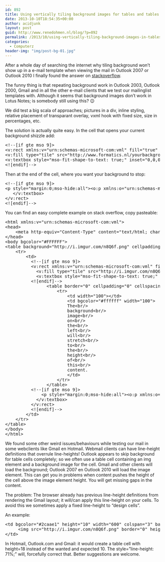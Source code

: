 ```yaml
---
id: 892
title: Using vertically tiling background images for tables and tables cells in outlook 2007 and outlook 2010 to make fancy e-mail newsletters
date: 2013-10-10T18:54:35+00:00
author: acidjunk
layout: post
guid: http://www.renedohmen.nl/blog/?p=892
permalink: /2013/10/using-vertically-tiling-background-images-in-tables-and-table-cells-in-outlook-2007-and-outlook-2010-to-make-fancy-e-mail-newsletters/
categories:
  - Computerz
header-img: "img/post-bg-01.jpg"
---
```

After a whole day of searching the internet why tiling background won&#8217;t show up in a e-mail template when viewing the mail in Outlook 2007 or Outlook 2010 I finally found the answer on [stackoverflow](http://stackoverflow.com/questions/13335043/repeating-background-image-in-outlook-2007-2010-2013-and-gmail).

The funny thing is that repeating background work in Outlook 2003, Outlook 2000, Gmail and in all the other e-mail clients that we test our mailinglist templates with. Although it seems that background images don&#8217;t work in Lotus Notes; is somebody still using this? 😉

We did test a big scala of approaches; pictures in a div, inline styling, relative placement of transparant overlay, vxml hook with fixed size, size in percentages, etc.

The solution is actually quite easy. In the cell that opens your current background shizzle add:

<pre class="prettyprint">&lt;!--[if gte mso 9]&gt;
&lt;v:rect xmlns:v="urn:schemas-microsoft-com:vml" fill="true" stroke="false" style="width: 200px;"&gt;
&lt;v:fill type="tile" src="http://www.formatics.nl/yourbackground.png" color="#f6f6f6" /&gt;
&lt;v:textbox style="mso-fit-shape-to-text: true;" inset="0,0,0,0"&gt;
&lt;![endif]--&gt;
</pre>

Then at the end of the cell, where you want your background to stop:

<pre class="prettyprint">&lt;!--[if gte mso 9]&gt;
&lt;p style="margin:0;mso-hide:all"&gt;&lt;o:p xmlns:o="urn:schemas-microsoft-com:office:office"&gt;&nbsp;&lt;/o:p&gt;&lt;/p&gt;
   &lt;/v:textbox&gt;
&lt;/v:rect&gt;
&lt;![endif]--&gt;
</pre>

You can find an easy complete example on stack overflow, copy pasteable:

<pre class="prettyprint">&lt;html xmlns:v="urn:schemas-microsoft-com:vml"&gt;
&lt;head&gt;
    &lt;meta http-equiv="Content-Type" content="text/html; charset=utf-8"&gt;
&lt;/head&gt;
&lt;body bgcolor="#FFFFFF"&gt;
&lt;table background="http://i.imgur.com/n8Q6f.png" cellpadding="0" cellspacing="0" width="200"&gt;
    &lt;tr&gt;
        &lt;td&gt;
          &lt;!--[if gte mso 9]&gt;
          &lt;v:rect xmlns:v="urn:schemas-microsoft-com:vml" fill="true" stroke="false" style="width: 200px;"&gt;
            &lt;v:fill type="tile" src="http://i.imgur.com/n8Q6f.png" color="#f6f6f6" /&gt;
            &lt;v:textbox style="mso-fit-shape-to-text: true;" inset="0,0,0,0"&gt;
          &lt;![endif]--&gt;
                &lt;table border="0" cellpadding="0" cellspacing="0"&gt;
                    &lt;tr&gt;
                        &lt;td width="100"&gt;&lt;/td&gt;
                        &lt;td bgcolor="#ffffff" width="100"&gt;
                        The&lt;br/&gt;
                        background&lt;br/&gt;
                        image&lt;br/&gt;
                        on&lt;br/&gt;
                        the&lt;br/&gt;
                        left&lt;br/&gt;
                        will&lt;br/&gt;
                        stretch&lt;br/&gt;
                        to&lt;br/&gt;
                        the&lt;br/&gt;
                        height&lt;br/&gt;
                        of&lt;br/&gt;
                        this&lt;br/&gt;
                        content.
                        &lt;/td&gt;
                    &lt;/tr&gt;
                &lt;/table&gt;
          &lt;!--[if gte mso 9]&gt;
              &lt;p style="margin:0;mso-hide:all"&gt;&lt;o:p xmlns:o="urn:schemas-microsoft-com:office:office"&gt;&nbsp;&lt;/o:p&gt;&lt;/p&gt;
            &lt;/v:textbox&gt;
          &lt;/v:rect&gt;
          &lt;![endif]--&gt;
        &lt;/td&gt;
    &lt;/tr&gt;
&lt;/table&gt;
&lt;/body&gt;
&lt;/html&gt;
</pre>

We found some other weird issues/behaviours while testing our mail in some webclients like Gmail en Hotmail. Webmail clients can have line-height definitions that overrule line-heights! Outlook appears to skip background for table cells completely; so we often use a table cell containing an img element and a background image for the cell. Gmail and other clients will load the background; Outlook 2007 en Outlook 2010 will load the image element. This can get you in problems when content pushes the height of the cell above the image element height. You will get missing gaps in the content.

The problem: The browser already has previous line-height definitions from rendering the Gmail layout; it will/can apply this line-height on your cells. To avoid this we sometimes apply a fixed line-height to &#8220;design cells&#8221;.

An example:

<pre class="prettyprint">&lt;td bgcolor="#2caae1" height="10" width="600" colspan="3" background="http://i.imgur.com/n8Q6f.png" valign="bottom" style="background-image: url(http://i.imgur.com/n8Q6f.png); background-position: top; line-height: 71%;"&gt;
     &lt;img src="http://i.imgur.com/n8Q6f.png" border="0" height="10" width="600"&gt;
&lt;/td&gt;
</pre>

In Hotmail, Outlook.com and Gmail: it would create a table cell with height=18 instead of the wanted and expected 10. The style=&#8221;line-height: 71%;&#8221; will, forcefully correct that. Better suggestions are welcome.